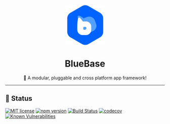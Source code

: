 <div align="center">
	<img height=125 src="assets/logo.png">
  <h1>
		BlueBase
	</h1>
  <p>🚀 A modular, pluggable and cross platform app framework!</p>
</div>

<hr />

## 🎊 Status

[![MIT license](https://img.shields.io/badge/license-MIT-brightgreen.svg)](http://opensource.org/licenses/MIT)
[![npm version](https://img.shields.io/npm/v/@bluebase/core.svg?style=flat)](https://npmjs.org/package/@bluebase/core "View this project on npm")
[![Build Status](https://travis-ci.org/BlueBaseJS/core.svg?branch=master)](https://travis-ci.org/BlueBaseJS/core)
[![codecov](https://codecov.io/gh/BlueBaseJS/core/branch/master/graph/badge.svg)](https://codecov.io/gh/BlueBaseJS/core)
[![Known Vulnerabilities](https://snyk.io/test/npm/@bluebase/core/badge.svg)](https://snyk.io/test/npm/@bluebase/core)
